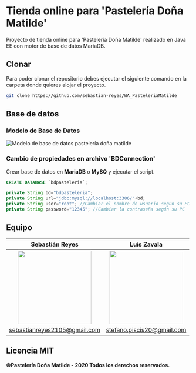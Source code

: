 # Tienda online para 'Pastelería Doña Matilde'
Proyecto de tienda online para 'Pastelería Doña Matilde' realizado en Java EE con motor de base de datos MariaDB.

## Clonar
Para poder clonar el repositorio debes ejecutar el siguiente comando en la carpeta donde quieres alojar el proyecto.
```bash
git clone https://github.com/sebastian-reyes/WA_PasteleriaMatilde
```

## Base de datos
### Modelo de Base de Datos
![Modelo de base de datos pastelería doña matilde](https://github.com/sebastian-reyes/WA_PasteleriaMatilde/blob/master/gh-rf/img/bdmodel.png)
### Cambio de propiedades en archivo 'BDConnection'
Crear base de datos en **MariaDB** o **MySQ** y ejecutar el script.
```sql
CREATE DATABASE `bdpasteleria`;
```
```java
private String bd="bdpasteleria";
private String url="jdbc:mysql://localhost:3306/"+bd;
private String user="root"; //Cambiar el nombre de usuario según su PC
private String password="12345"; //Cambiar la contraseña según su PC
```

## Equipo
| **Sebastián Reyes** | **Luis Zavala** |
| :---: | :---: |
| <a href="https://github.com/sebastian-reyes" target="_blank"><img src="https://avatars.githubusercontent.com/u/71537939?s=460&u=c3f1def28f8860e833ae8352815eeef97acd4f7a&v=4" width="200"></a> | <a href="https://github.com/LuisTerrones" target="_blank"><img src="https://avatars.githubusercontent.com/u/76187524?s=400&u=c80282b034590a0fc0eeb51983ceaa0429dbdcd9&v=4" width="200"></a> |
| sebastianreyes2105@gmail.com | stefano.piscis20@gmail.com |

## Licencia MIT
**©Pastelería Doña Matilde - 2020 Todos los derechos reservados.**